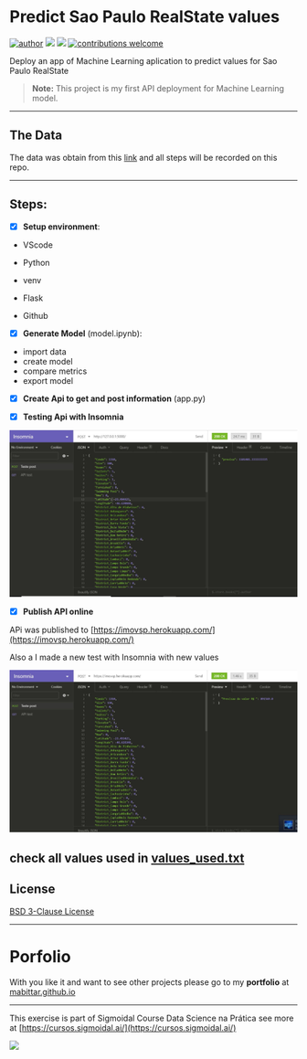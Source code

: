 # Predict Sao Paulo RealState values

[![author](https://img.shields.io/badge/Author-MarcelBittar-blue)](https://www.linkedin.com/in/marcelbittar/) [![](https://img.shields.io/badge/python-3.8.6+-blue.svg)](https://www.python.org/downloads/release/python-386/) [![](https://img.shields.io/badge/License-BSD%203--Clause-blue)](https://raw.githubusercontent.com/mabittar/imovsp/master/LICENSE) [![contributions welcome](https://img.shields.io/badge/contributions-welcome-brightgreen.svg?style=flat)](https://github.com/mabittar/imovsp/issues)

Deploy an app of Machine Learning aplication to predict values for Sao Paulo RealState 

> **Note:** This project is my first API deployment for Machine Learning model.

---

## The Data

The data was obtain from this [link](https://www.kaggle.com/argonalyst/sao-paulo-real-estate-sale-rent-april-2019) and all steps will be recorded on this repo.

---

## Steps:

- [x] **Setup environment**:

- VScode

- Python

- venv

- Flask

- Github

- [x] **Generate Model** (model.ipynb):

- import data
-  create model
-  compare metrics
-  export model


- [x] **Create Api to get and post information** (app.py)

- [x] **Testing Api with Insomnia**

![test with Insomnia](https://github.com/mabittar/imovsp/blob/master/imgs/test-post-json.JPG?raw=true)

- [x] **Publish API online**

APi was published to [https://imovsp.herokuapp.com/](https://imovsp.herokuapp.com/)


Also a I made a new test with Insomnia with new values

![online test with Insomnia](https://github.com/mabittar/imovsp/blob/master/imgs/test-heroku.JPG?raw=true)

check all values used in [values_used.txt](https://github.com/mabittar/imovsp/blob/master/model/values_used.txt?raw=true)
---

## License

[BSD 3-Clause License](https://raw.githubusercontent.com/mabittar/imovsp/master/LICENSE)

---

# Porfolio
With you like it and want to see other projects please go to my **portfolio** at [mabittar.github.io](https://mabittar.github.io/)


---
This exercise is part of Sigmoidal Course Data Science na Prática see more at [https://cursos.sigmoidal.ai/](https://cursos.sigmoidal.ai/)


![](https://github.com/carlosfab/escola-data-science/blob/master/img/novo_logo_bg_claro.png?raw=true)